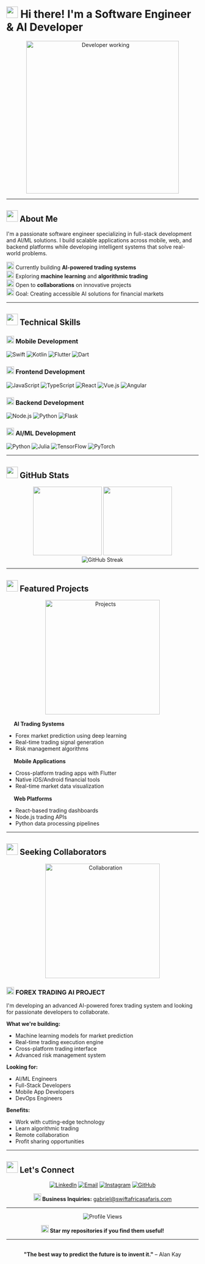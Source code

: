 # <img src="https://media.giphy.com/media/hvRJCLFzcasrR4ia7z/giphy.gif" width="30px"/> Hi there! I'm a Software Engineer & AI Developer


<div align="center">
  <img src="https://media.giphy.com/media/qgQUggAC3Pfv687qPC/giphy.gif" width="400" alt="Developer working"/>
</div>

---

## <img src="https://media.giphy.com/media/WUlplcMpOCEmTGBtBW/giphy.gif" width="30"> About Me

I'm a passionate software engineer specializing in full-stack development and AI/ML solutions. I build scalable applications across mobile, web, and backend platforms while developing intelligent systems that solve real-world problems.

<img src="https://media.giphy.com/media/iY8CRBdQXODJSCERIr/giphy.gif" width="20"> Currently building **AI-powered trading systems**  
<img src="https://media.giphy.com/media/VgCDAzcKvsR6OM98Qx/giphy.gif" width="20"> Exploring **machine learning** and **algorithmic trading**  
<img src="https://media.giphy.com/media/LnQjpWaON8nhr21vNW/giphy.gif" width="20"> Open to **collaborations** on innovative projects  
<img src="https://media.giphy.com/media/WFZvB7VIXBgiz3oDXE/giphy.gif" width="20"> Goal: Creating accessible AI solutions for financial markets

---

## <img src="https://media.giphy.com/media/QssGEmpSoFKUOZLUy3/giphy.gif" width="30"> Technical Skills

### <img src="https://media.giphy.com/media/Sr8IKEqwbWnhS2TcP5/giphy.gif" width="20"> **Mobile Development**
![Swift](https://img.shields.io/badge/Swift-FA7343?style=flat-square&logo=swift&logoColor=white)
![Kotlin](https://img.shields.io/badge/Kotlin-0095D5?style=flat-square&logo=kotlin&logoColor=white)
![Flutter](https://img.shields.io/badge/Flutter-02569B?style=flat-square&logo=flutter&logoColor=white)
![Dart](https://img.shields.io/badge/Dart-0175C2?style=flat-square&logo=dart&logoColor=white)

### <img src="https://media.giphy.com/media/ln7z2eWriiQAllfVcn/giphy.gif" width="20"> **Frontend Development**
![JavaScript](https://img.shields.io/badge/JavaScript-F7DF1E?style=flat-square&logo=javascript&logoColor=black)
![TypeScript](https://img.shields.io/badge/TypeScript-007ACC?style=flat-square&logo=typescript&logoColor=white)
![React](https://img.shields.io/badge/React-61DAFB?style=flat-square&logo=react&logoColor=black)
![Vue.js](https://img.shields.io/badge/Vue.js-4FC08D?style=flat-square&logo=vue.js&logoColor=white)
![Angular](https://img.shields.io/badge/Angular-DD0031?style=flat-square&logo=angular&logoColor=white)

### <img src="https://media.giphy.com/media/kdFc8fubgS31b8DsVu/giphy.gif" width="20"> **Backend Development**
![Node.js](https://img.shields.io/badge/Node.js-339933?style=flat-square&logo=node.js&logoColor=white)
![Python](https://img.shields.io/badge/Python-3776AB?style=flat-square&logo=python&logoColor=white)
![Flask](https://img.shields.io/badge/Flask-000000?style=flat-square&logo=flask&logoColor=white)

### <img src="https://media.giphy.com/media/9TFBxN300KpCUI6sBD/giphy.gif" width="20"> **AI/ML Development**
![Python](https://img.shields.io/badge/Python-3776AB?style=flat-square&logo=python&logoColor=white)
![Julia](https://img.shields.io/badge/Julia-9558B2?style=flat-square&logo=julia&logoColor=white)
![TensorFlow](https://img.shields.io/badge/TensorFlow-FF6F00?style=flat-square&logo=tensorflow&logoColor=white)
![PyTorch](https://img.shields.io/badge/PyTorch-EE4C2C?style=flat-square&logo=pytorch&logoColor=white)

---

## <img src="https://media.giphy.com/media/iY8CRBdQXODJSCERIr/giphy.gif" width="30"> GitHub Stats

<div align="center">
  <img height="180em" src="https://github-readme-stats.vercel.app/api?username=intoregaby&show_icons=true&theme=dark&include_all_commits=true&count_private=true&hide_border=true"/>
  <img height="180em" src="https://github-readme-stats.vercel.app/api/top-langs/?username=intoregaby&layout=compact&langs_count=8&theme=dark&hide_border=true"/>
</div>

<div align="center">
  <img src="https://github-readme-streak-stats.herokuapp.com/?user=intoregaby&theme=dark&hide_border=true" alt="GitHub Streak" />
</div>

---

## <img src="https://media.giphy.com/media/WFZvB7VIXBgiz3oDXE/giphy.gif" width="30"> Featured Projects

<div align="center">
  <img src="https://media.giphy.com/media/ZVik7pBtu9dNS/giphy.gif" width="300" alt="Projects"/>
</div>

**<img src="https://media.giphy.com/media/9TFBxN300KpCUI6sBD/giphy.gif" width="16"> AI Trading Systems**
- Forex market prediction using deep learning
- Real-time trading signal generation
- Risk management algorithms

**<img src="https://media.giphy.com/media/Sr8IKEqwbWnhS2TcP5/giphy.gif" width="16"> Mobile Applications**
- Cross-platform trading apps with Flutter
- Native iOS/Android financial tools
- Real-time market data visualization

**<img src="https://media.giphy.com/media/ln7z2eWriiQAllfVcn/giphy.gif" width="16"> Web Platforms**
- React-based trading dashboards
- Node.js trading APIs
- Python data processing pipelines

---

## <img src="https://media.giphy.com/media/LnQjpWaON8nhr21vNW/giphy.gif" width="30"> Seeking Collaborators

<div align="center">
  <img src="https://media.giphy.com/media/3oKIPnAiaMCws8nOsE/giphy.gif" width="300" alt="Collaboration"/>
</div>

### <img src="https://media.giphy.com/media/WFZvB7VIXBgiz3oDXE/giphy.gif" width="20"> **FOREX TRADING AI PROJECT**

I'm developing an advanced AI-powered forex trading system and looking for passionate developers to collaborate.

**What we're building:**
- Machine learning models for market prediction
- Real-time trading execution engine
- Cross-platform trading interface
- Advanced risk management system

**Looking for:**
- AI/ML Engineers
- Full-Stack Developers
- Mobile App Developers
- DevOps Engineers

**Benefits:**
- Work with cutting-edge technology
- Learn algorithmic trading
- Remote collaboration
- Profit sharing opportunities

---

## <img src="https://media.giphy.com/media/LnQjpWaON8nhr21vNW/giphy.gif" width="30"> Let's Connect

<div align="center">

[![LinkedIn](https://img.shields.io/badge/LinkedIn-0077B5?style=for-the-badge&logo=linkedin&logoColor=white)](https://linkedin.com/in/devhubco)
[![Email](https://img.shields.io/badge/Email-D14836?style=for-the-badge&logo=gmail&logoColor=white)](mailto:gabriel@swiftafricasafaris.com)
[![Instagram](https://img.shields.io/badge/Instagram-E4405F?style=for-the-badge&logo=instagram&logoColor=white)](https://instagram.com/musinga.gabriel)
[![GitHub](https://img.shields.io/badge/GitHub-100000?style=for-the-badge&logo=github&logoColor=white)](https://github.com/intoregaby)

**<img src="https://media.giphy.com/media/kqR4JRW1qvUCAa2ZK1/giphy.gif" width="20"> Business Inquiries:** gabriel@swiftafricasafaris.com

</div>

---

<div align="center">
  
![Profile Views](https://komarev.com/ghpvc/?username=intoregaby&color=blueviolet&style=flat-square)

**<img src="https://media.giphy.com/media/hvRJCLFzcasrR4ia7z/giphy.gif" width="20"> Star my repositories if you find them useful!**

</div>

---

<div align="center">
  <img src="https://media.giphy.com/media/jpVnC65DmYeyRL4LHS/giphy.gif" width="100%" height="2"/>
  
  **"The best way to predict the future is to invent it."** – Alan Kay
  
  <img src="https://media.giphy.com/media/jpVnC65DmYeyRL4LHS/giphy.gif" width="100%" height="2"/>
</div>

